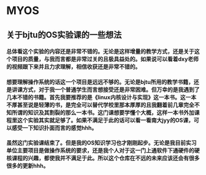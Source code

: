 # MYOS

## 关于bjtu的OS实验课的一些想法
#### 总体看这个实验的内容还是非常不错的。无论是这样增量的教学方式，还是关于这个项目的质量，与我而言都是非常过关的且极具益处的。如果说可以看着dxy老师的视频跟下来并且力求理解，相信收获还是非常不错的。
#### 想要理解操作系统的话这一个项目是远远不够的。无论是bjtu所用的教学书籍，还是讲课方式，对于我一个普通学生而言想接受还是非常困难。但万幸的是我遇到了几本不错的书籍。首先我要推荐的是《linux内核设计与实现》这一本书。这一本不厚甚至说是轻薄的书，是完全可以替代学校里那本厚厚的且我翻着前几章完全不知所谓的知识及其割裂的那么一本书。这门课想要学懂个大概，这样一本书外加课程里这个实验其实就足够了。如果不满足于此的话可以看一看南大jyy的OS课，可以感受一下知识扑面而言的感觉hhh。
#### 虽然这门实验课结束了。但是我的OS知识学习也才刚刚起步。无论是我目前实习单位主要项目是做操作系统的要求，还是我个人对于这一门上通软件下通硬件的硬核课程的兴趣，都使我并不满足于此。所以这个仓库在不远的未来应该还会有很多很多的更新hhh。
